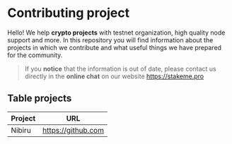 # Contributing project

Hello!
We help **crypto projects** with testnet organization, high quality node support and more.
In this repository you will find information about the projects in which we contribute and what useful things we have prepared for the community.

> If you **notice** that the information is out of date, please contact us directly in the **online chat** on our website https://stakeme.pro
## Table projects
| Project | URL                |
|---------|--------------------|
| Nibiru  | https://github.com |
